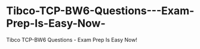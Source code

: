 # Tibco-TCP-BW6-Questions---Exam-Prep-Is-Easy-Now-
Tibco TCP-BW6 Questions - Exam Prep Is Easy Now!
